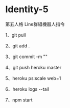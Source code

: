 # Identity-5
第五人格 Line群組機器人指令

1、git pull

2、git add .

3、git commit -m ""

4、git push heroku master

5、heroku ps:scale web=1

6、heroku logs --tail

7、npm start